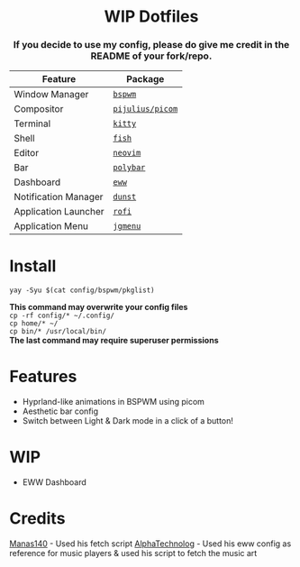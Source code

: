 <h1 align="center">WIP Dotfiles</h1>

<h3 align="center">If you decide to use my config, please do give me credit in the README of your fork/repo.</center>
<br>

| Feature              | Package                                                 |
| -------------------- | ------------------------------------------------------- |
| Window Manager       | [`bspwm`](https://github.com/baskerville/bspwm)         |
| Compositor           | [`pijulius/picom`](https://github.com/pijulius/picom)   |
| Terminal             | [`kitty`](https://github.com/kovidgoyal/kitty)          |
| Shell                | [`fish`](https://www.fishshell.com/)                    |
| Editor               | [`neovim`](https://github.com/neovim/neovim)            |
| Bar                  | [`polybar`](https://github.com/polybar/polybar)         |
| Dashboard            | [`eww`](https://github.com/elkowar/eww)                 |
| Notification Manager | [`dunst`](https://github.com/dunst-project/dunst)       |
| Application Launcher | [`rofi`](https://github.com/davatorium/rofi)            |
| Application Menu     | [`jgmenu`](https://github.com/johanmalm/jgmenu)         |

# Install
```yay -Syu $(cat config/bspwm/pkglist)```

**This command may overwrite your config files**
<br>
```cp -rf config/* ~/.config/``` 
<br>
```cp home/* ~/```
<br>
```cp bin/* /usr/local/bin/```
<br>
**The last command may require superuser permissions**

# Features
* Hyprland-like animations in BSPWM using picom
* Aesthetic bar config
* Switch between Light & Dark mode in a click of a button!

# WIP
* EWW Dashboard

# Credits

<a href="https://github.com/Manas140">Manas140</a> - Used his fetch script 
<a href="https://github.com/AlphaTechnolog/">AlphaTechnolog</a> - Used his eww config as reference for music players & used his script to fetch the music art
